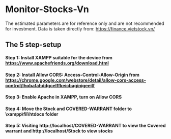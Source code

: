 # Monitor-Stocks-Vn

The estimated parameters are for reference only and are not recommended for investment. Data is taken directly from: https://finance.vietstock.vn/
## The 5 step-setup
#### Step 1: Install XAMPP suitable for the device from https://www.apachefriends.org/download.html
#### Step 2: Install Allow CORS: Access-Control-Allow-Origin from https://chrome.google.com/webstore/detail/allow-cors-access-control/lhobafahddgcelffkeicbaginigeejlf
#### Step 3: Enable Apache in XAMPP, turn on Allow CORS
#### Step 4: Move the Stock and COVERED-WARRANT folder to \xampp\fil\htdocs folder
#### Step 5: Visiting http://localhost/COVERED-WARRANT to view the Covered warrant and http://localhost/Stock to view stocks



